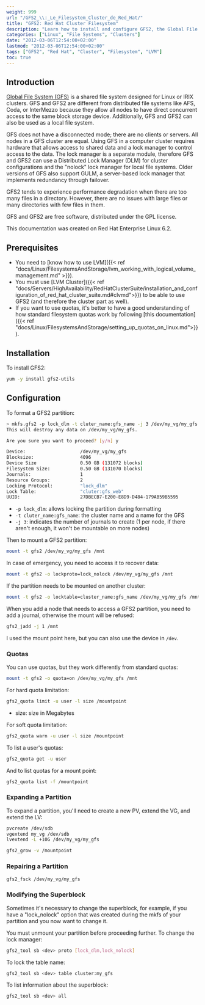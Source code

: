 ```yaml
---
weight: 999
url: "/GFS2_\\:_Le_Filesystem_Cluster_de_Red_Hat/"
title: "GFS2: Red Hat Cluster Filesystem"
description: "Learn how to install and configure GFS2, the Global File System cluster filesystem developed by Red Hat for Linux."
categories: ["Linux", "File Systems", "Clusters"]
date: "2012-03-06T12:54:00+02:00"
lastmod: "2012-03-06T12:54:00+02:00"
tags: ["GFS2", "Red Hat", "Cluster", "Filesystem", "LVM"]
toc: true
---
```


## Introduction

[Global File System (GFS)](https://fr.wikipedia.org/wiki/Global_File_System) is a shared file system designed for Linux or IRIX clusters. GFS and GFS2 are different from distributed file systems like AFS, Coda, or InterMezzo because they allow all nodes to have direct concurrent access to the same block storage device. Additionally, GFS and GFS2 can also be used as a local file system.

GFS does not have a disconnected mode; there are no clients or servers. All nodes in a GFS cluster are equal. Using GFS in a computer cluster requires hardware that allows access to shared data and a lock manager to control access to the data. The lock manager is a separate module, therefore GFS and GFS2 can use a Distributed Lock Manager (DLM) for cluster configurations and the "nolock" lock manager for local file systems. Older versions of GFS also support GULM, a server-based lock manager that implements redundancy through failover.

GFS2 tends to experience performance degradation when there are too many files in a directory. However, there are no issues with large files or many directories with few files in them.

GFS and GFS2 are free software, distributed under the GPL license.

This documentation was created on Red Hat Enterprise Linux 6.2.

## Prerequisites

- You need to [know how to use LVM]({{< ref "docs/Linux/FilesystemsAndStorage/lvm_working_with_logical_volume_management.md" >}}).
- You must use [LVM Cluster]({{< ref "docs/Servers/HighAvailability/RedHatClusterSuite/installation_and_configuration_of_red_hat_cluster_suite.md#clvmd">}}) to be able to use GFS2 (and therefore the cluster part as well).
- If you want to use quotas, it's better to have a good understanding of how standard filesystem quotas work by following [this documentation]({{< ref "docs/Linux/FilesystemsAndStorage/setting_up_quotas_on_linux.md">}}).

## Installation

To install GFS2:

```bash
yum -y install gfs2-utils
```

## Configuration

To format a GFS2 partition:

```bash
> mkfs.gfs2 -p lock_dlm -t cluter_name:gfs_name -j 3 /dev/my_vg/my_gfs
This will destroy any data on /dev/my_vg/my_gfs.

Are you sure you want to proceed? [y/n] y

Device:                    /dev/my_vg/my_gfs
Blocksize:                 4096
Device Size                0.50 GB (131072 blocks)
Filesystem Size:           0.50 GB (131070 blocks)
Journals:                  1
Resource Groups:           2
Locking Protocol:          "lock_dlm"
Lock Table:                "cluter:gfs_web"
UUID:                      27DBECB7-E200-E8D9-D484-179AB59B5595
```

- `-p lock_dlm`: allows locking the partition during formatting
- `-t cluter_name:gfs_name`: the cluster name and a name for the GFS
- `-j 3`: indicates the number of journals to create (1 per node, if there aren't enough, it won't be mountable on more nodes)

Then to mount a GFS2 partition:

```bash
mount -t gfs2 /dev/my_vg/my_gfs /mnt
```

In case of emergency, you need to access it to recover data:

```bash
mount -t gfs2 -o lockproto=lock_nolock /dev/my_vg/my_gfs /mnt
```

If the partition needs to be mounted on another cluster:

```bash
mount -t gfs2 -o locktable=cluster_name:gfs_name /dev/my_vg/my_gfs /mnt
```

When you add a node that needs to access a GFS2 partition, you need to add a journal, otherwise the mount will be refused:

```bash
gfs2_jadd -j 1 /mnt
```

I used the mount point here, but you can also use the device in `/dev`.

### Quotas

You can use quotas, but they work differently from standard quotas:

```bash
mount -t gfs2 -o quota=on /dev/my_vg/my_gfs /mnt
```

For hard quota limitation:

```bash
gfs2_quota limit -u user -l size /mountpoint
```

- size: size in Megabytes

For soft quota limitation:

```bash
gfs2_quota warn -u user -l size /mountpoint
```

To list a user's quotas:

```bash
gfs2_quota get -u user
```

And to list quotas for a mount point:

```bash
gfs2_quota list -f /mountpoint
```

### Expanding a Partition

To expand a partition, you'll need to create a new PV, extend the VG, and extend the LV:

```bash
pvcreate /dev/sdb
vgextend my_vg /dev/sdb
lvextend -L +10G /dev/my_vg/my_gfs
```

```bash
gfs2_grow -v /mountpoint
```

### Repairing a Partition

```bash
gfs2_fsck /dev/my_vg/my_gfs
```

### Modifying the Superblock

Sometimes it's necessary to change the superblock, for example, if you have a "lock_nolock" option that was created during the mkfs of your partition and you now want to change it.

You must unmount your partition before proceeding further. To change the lock manager:

```bash
gfs2_tool sb <dev> proto [lock_dlm,lock_nolock]
```

To lock the table name:

```bash
gfs2_tool sb <dev> table cluster:my_gfs
```

To list information about the superblock:

```bash
gfs2_tool sb <dev> all
```
